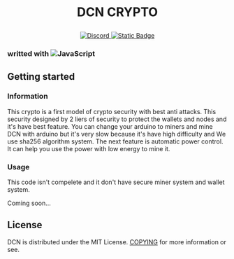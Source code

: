 <h1 align="center">
   <p>
        <b>DCN CRYPTO</b>
    </p>
</h1>
<p align="center">    
    <a href="https://discord.com/invite/3b4PRyGSsQ">
        <img alt="Discord" src="https://img.shields.io/discord/1188480869825007626?style=for-the-badge&logo=discord&labelColor=%23000000&color=%23a60000">
    </a>
   <a> </a>
    <a href="https://t.me/Dragoncoin_DCN">
        <img alt="Static Badge" src="https://img.shields.io/badge/Telegram-2CA5E0?style=for-the-badge&logo=Telegram">
    </a>
</p>

### writted with ![JavaScript](https://img.shields.io/badge/javascript-%23323330.svg?style=for-the-badge&logo=javascript&logoColor=%23F7DF1E)

## Getting started

### Information
This crypto is a first model of crypto security with best anti attacks.
This security designed by 2 liers of security to protect the wallets and nodes and it's have best feature.
You can change your arduino to miners and mine DCN with arduino but it's very slow because it's have high difficulty and
We use sha256 algorithm system. The next feature is automatic power control. It can help you use the power with low energy 
to mine it.

### Usage 
This code isn't compelete and it don't have secure miner system and wallet system.

Coming soon...

## License
DCN is distributed under the MIT License.
[COPYING](https://github.com/rezaee33626/DragonCoin/blob/main/LICENSE) for more information or see.
